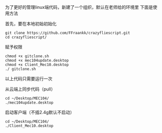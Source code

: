 为了更好的管理linux端代码，新建了一个组织，默认在老师给的环境里
下面是使用方法

首先，要在本地初始初始化
```
git clone https://github.com/FFraankk/crazyfliescript.git
cd crazyfliescript/
```
赋予权限
```
chmod +x gitclone.sh
chmod +x mec104update.desktop
chmod +x Client_Mec10.desktop
./ gitclone.sh
```
以上代码只需要运行一次


从云端上同步代码（pull）
```
cd ~/Desktop/MEC104/
./mec104update.desktop 
```
启动客户端（不插2.4g默认不启动）
```
cd ~/Desktop/MEC104/
./Client_Mec10.desktop
```
